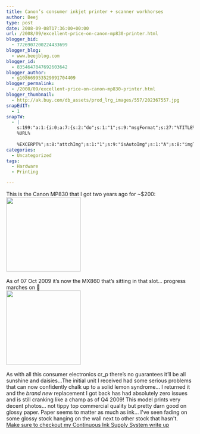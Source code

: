 ```yaml
---
title: Canon’s consumer inkjet printer + scanner workhorses
author: Beej
type: post
date: 2008-09-08T17:36:00+00:00
url: /2008/09/excellent-price-on-canon-mp830-printer.html
blogger_bid:
  - 7726907200224433699
blogger_blog:
  - www.beejblog.com
blogger_id:
  - 8354647847692603642
blogger_author:
  - g108669953529091704409
blogger_permalink:
  - /2008/09/excellent-price-on-canon-mp830-printer.html
blogger_thumbnail:
  - http://ak.buy.com/db_assets/prod_lrg_images/557/202367557.jpg
snapEdIT:
  - 1
snapTW:
  - |
    s:199:"a:1:{i:0;a:7:{s:2:"do";s:1:"1";s:9:"msgFormat";s:27:"%TITLE%
    %URL%
    
    %EXCERPT%";s:8:"attchImg";s:1:"1";s:9:"isAutoImg";s:1:"A";s:8:"imgToUse";s:0:"";s:9:"isAutoURL";s:1:"A";s:8:"urlToUse";s:0:"";}}";
categories:
  - Uncategorized
tags:
  - Hardware
  - Printing

---
```

This is the Canon MP830 that I got two years ago for ~$200:   
<a onblur="try {parent.deselectBloggerImageGracefully();} catch(e) {}" href="http://www.usa.canon.com/consumer/controller?act=ModelInfoAct&fcategoryid=238&modelid=12804" target="_blank"><img style="width: 200px; cursor: pointer" border="0" alt="" src="http://ak.buy.com/db_assets/prod_lrg_images/557/202367557.jpg" /></a>&#160; 

As of 07 Oct 2009 it’s now the MX860 that’s sitting in that slot… progress marches on 🙂   
<a onblur="try {parent.deselectBloggerImageGracefully();} catch(e) {}" href="http://www.usa.canon.com/consumer/controller?act=ProductCatIndexAct&fcategoryid=123" target="_blank"><img style="width: 200px; cursor: pointer" border="0" alt="" src="http://www.usa.canon.com/app/images/mfp/MX850/MX850_586x225.jpg" /></a>&#160; 

As with all this consumer electronics cr_p there’s no guarantees it’ll be all sunshine and daisies…The initial unit I received had some serious problems that can now confidently chalk up to a solid lemon syndrome… I returned it and the _brand new_ replacement I got back has had absolutely zero issues and is still cranking like a champ as of Q4 2009! This model prints very decent photos… not tippy top commercial quality but pretty darn good on glossy paper. Paper seems to matter as much as ink... I've seen fading on some glossy stock hanging on the wall next to other stock that hasn't. &#160; <a href="/2009_10_01_archive.html" target="_blank">Make sure to checkout my Continuous Ink Supply System write up</a>